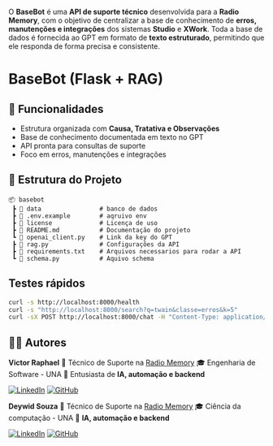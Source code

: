 O **BaseBot** é uma **API de suporte técnico** desenvolvida para a **Radio Memory**, com o objetivo de centralizar a base de conhecimento de **erros, manutenções e integrações** dos sistemas **Studio** e **XWork**.
Toda a base de dados é fornecida ao GPT em formato de **texto estruturado**, permitindo que ele responda de forma precisa e consistente.

# BaseBot (Flask + RAG)
## 🚀 Funcionalidades

* Estrutura organizada com **Causa, Tratativa e Observações**
* Base de conhecimento documentada em texto no GPT
* API pronta para consultas de suporte
* Foco em erros, manutenções e integrações

## 📂 Estrutura do Projeto

```
📦 basebot
 ┣ 📂 data                # banco de dados
 ┣ 📜 .env.example        # aqruivo env
 ┣ 📜 license             # Licença de uso
 ┣ 📜 README.md           # Documentação do projeto
 ┗ 📜 openai_client.py    # Link da key do GPT
 ┣ 📜 rag.py              # Configurações da API
 ┣ 📜 requirements.txt    # Arquivos necessarios para rodar a API
 ┗ 📜 schema.py           # Aquivo schema
````

## Testes rápidos
```bash
curl -s http://localhost:8000/health
curl -s "http://localhost:8000/search?q=twain&classe=erros&k=5"
curl -sX POST http://localhost:8000/chat -H "Content-Type: application/json" -d '{"query":"Erro: Error starting TCP/UDP receive thread", "classe":"erros"}' | jq
```


## 👨‍💻 Autores

**Victor Raphael**
💼 Técnico de Suporte na [Radio Memory](https://www.radiomemory.com.br/)
🎓 Engenharia de Software - UNA
🚀 Entusiasta de **IA, automação e backend**

[![LinkedIn](https://img.shields.io/badge/-Victor_Raphael-0077B5?style=for-the-badge\&logo=linkedin\&logoColor=white)](https://www.linkedin.com/in/dev-victor-raphael)
[![GitHub](https://img.shields.io/badge/-EooVictor-181717?style=for-the-badge\&logo=github\&logoColor=white)](https://github.com/EooVictor)

**Deywid Souza**
💼 Técnico de Suporte na [Radio Memory](https://www.radiomemory.com.br/)
🎓 Ciência da computação - UNA
🚀 **IA, automação e backend**

[![LinkedIn](https://img.shields.io/badge/-Deywid_Souza-0077B5?style=for-the-badge\&logo=linkedin\&logoColor=white)](https://www.linkedin.com/in/deywid-souza/)
[![GitHub](https://img.shields.io/badge/-Deywid12-181717?style=for-the-badge\&logo=github\&logoColor=white)](https://github.com/Deywid12)


